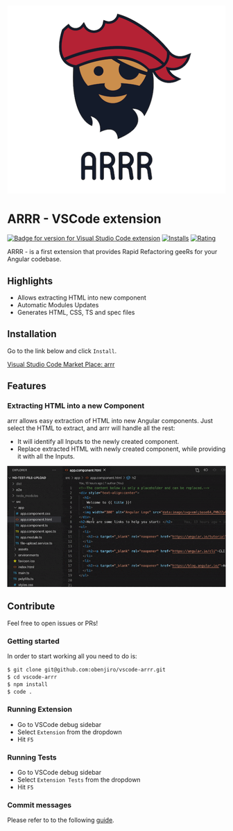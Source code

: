 <p align="center">
  <img src="https://github.com/obenjiro/vscode-arrr/blob/master/assets/github_logo.png?raw=true">
</p>

# ARRR - VSCode extension


[![Badge for version for Visual Studio Code extension](https://vsmarketplacebadge.apphb.com/version-short/obenjiro.arrr.svg?color=blue&style=?style=for-the-badge&logo=visual-studio-code)](https://marketplace.visualstudio.com/items?itemName=obenjiro.arrr&wt.mc_id=angular_essentials-github-jopapa) [![Installs](https://vsmarketplacebadge.apphb.com/installs-short/obenjiro.arrr.svg?color=blue&style=flat-square)](https://marketplace.visualstudio.com/items?itemName=obenjiro.arrr) [![Rating](https://vsmarketplacebadge.apphb.com/rating-short/obenjiro.arrr.svg?color=blue&style=flat-square)](https://marketplace.visualstudio.com/items?itemName=obenjiro.arrr)   


ARRR - is a first extension that provides Rapid Refactoring geeRs for your Angular codebase.

## Highlights

- Allows extracting HTML into new component
- Automatic Modules Updates
- Generates HTML, CSS, TS and spec files

## Installation

Go to the link below and click `Install`.

[Visual Studio Code Market Place: arrr](https://marketplace.visualstudio.com/items?itemName=obenjiro.arrr)

## Features

### Extracting HTML into a new Component

arrr allows easy extraction of HTML into new Angular components. Just select the HTML to extract, and arrr will handle all the rest:

- It will identify all Inputs to the newly created component.
- Replace extracted HTML with newly created component, while providing it with all the Inputs.

![Example of HTML extraction](https://github.com/obenjiro/vscode-arrr/blob/master/assets/extract-to-dir.gif?raw=true)

## Contribute

Feel free to open issues or PRs!

### Getting started

In order to start working all you need to do is:

```sh
$ git clone git@github.com:obenjiro/vscode-arrr.git
$ cd vscode-arrr
$ npm install
$ code .
```

### Running Extension

- Go to VSCode debug sidebar
- Select `Extension` from the dropdown
- Hit `F5`

### Running Tests

- Go to VSCode debug sidebar
- Select `Extension Tests` from the dropdown
- Hit `F5`

### Commit messages

Please refer to to the following [guide](https://marketplace.visualstudio.com/items?itemName=obenjiro.arrr).

